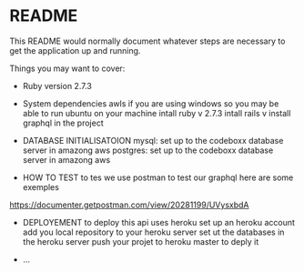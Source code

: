 # README

This README would normally document whatever steps are necessary to get the
application up and running.

Things you may want to cover:

* Ruby version
2.7.3

* System dependencies
awls if you are using windows so you may be able to run ubuntu on your machine
intall ruby v 2.7.3
intall rails v
install graphql in the project



* DATABASE INITIALISATOION
mysql: set up to the codeboxx database server in amazong aws
postgres: set up to the codeboxx database server in amazong aws


* HOW TO TEST 
to tes we use postman to test our graphql
here are some exemples

https://documenter.getpostman.com/view/20281199/UVysxbdA

* DEPLOYEMENT 
to deploy this api uses heroku
set up an heroku account
add you local repository to your heroku server
set ut the databases in the heroku server
push your projet to heroku master to deply it



* ...
